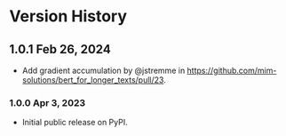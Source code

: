 # Version History

## 1.0.1 Feb 26, 2024

* Add gradient accumulation by @jstremme in https://github.com/mim-solutions/bert_for_longer_texts/pull/23.

### 1.0.0 Apr 3, 2023

* Initial public release on PyPI.

